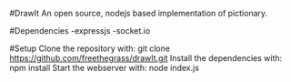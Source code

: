 #DrawIt
An open source, nodejs based implementation of pictionary.

#Dependencies
	-expressjs
	-socket.io

#Setup
	Clone the repository with: git clone https://github.com/freethegrass/drawIt.git
	Install the dependencies with: npm install
	Start the webserver with: node index.js